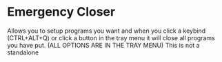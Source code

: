 # Emergency Closer
 Allows you to setup programs you want and when you click a keybind (CTRL+ALT+Q) or click a button in the tray menu it will close all programs you have put.
 (ALL OPTIONS ARE IN THE TRAY MENU)
 This is not a standalone
